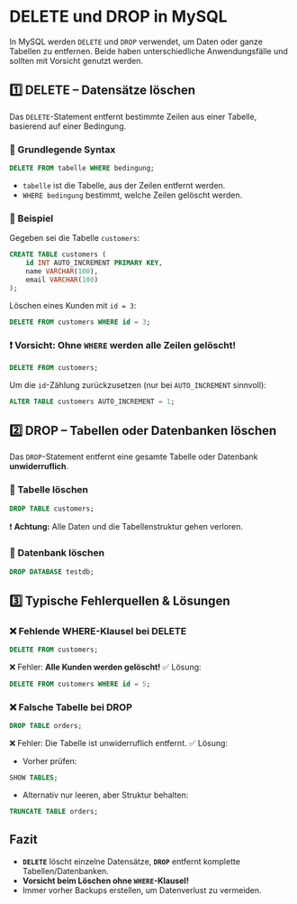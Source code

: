 # DELETE und DROP in MySQL

In MySQL werden `DELETE` und `DROP` verwendet, um Daten oder ganze Tabellen zu entfernen. Beide haben unterschiedliche Anwendungsfälle und sollten mit Vorsicht genutzt werden.

## 1️⃣ DELETE – Datensätze löschen
Das `DELETE`-Statement entfernt bestimmte Zeilen aus einer Tabelle, basierend auf einer Bedingung.

### 📌 Grundlegende Syntax
```sql
DELETE FROM tabelle WHERE bedingung;
```
- `tabelle` ist die Tabelle, aus der Zeilen entfernt werden.
- `WHERE bedingung` bestimmt, welche Zeilen gelöscht werden.

### 📌 Beispiel
Gegeben sei die Tabelle `customers`:

```sql
CREATE TABLE customers (
    id INT AUTO_INCREMENT PRIMARY KEY,
    name VARCHAR(100),
    email VARCHAR(100)
);
```

Löschen eines Kunden mit `id = 3`:

```sql
DELETE FROM customers WHERE id = 3;
```

### ❗ Vorsicht: Ohne `WHERE` werden **alle Zeilen gelöscht**!
```sql
DELETE FROM customers;
```

Um die `id`-Zählung zurückzusetzen (nur bei `AUTO_INCREMENT` sinnvoll):
```sql
ALTER TABLE customers AUTO_INCREMENT = 1;
```

## 2️⃣ DROP – Tabellen oder Datenbanken löschen
Das `DROP`-Statement entfernt eine gesamte Tabelle oder Datenbank **unwiderruflich**.

### 📌 Tabelle löschen
```sql
DROP TABLE customers;
```
❗ **Achtung:** Alle Daten und die Tabellenstruktur gehen verloren.

### 📌 Datenbank löschen
```sql
DROP DATABASE testdb;
```

## 3️⃣ Typische Fehlerquellen & Lösungen

### ❌ **Fehlende WHERE-Klausel bei DELETE**
```sql
DELETE FROM customers;
```
❌ Fehler: **Alle Kunden werden gelöscht!**
✅ Lösung:
```sql
DELETE FROM customers WHERE id = 5;
```

### ❌ **Falsche Tabelle bei DROP**
```sql
DROP TABLE orders;
```
❌ Fehler: Die Tabelle ist unwiderruflich entfernt.
✅ Lösung:
- Vorher prüfen:
```sql
SHOW TABLES;
```
- Alternativ nur leeren, aber Struktur behalten:
```sql
TRUNCATE TABLE orders;
```

## Fazit
- **`DELETE`** löscht einzelne Datensätze, **`DROP`** entfernt komplette Tabellen/Datenbanken.
- **Vorsicht beim Löschen ohne `WHERE`-Klausel!**
- Immer vorher Backups erstellen, um Datenverlust zu vermeiden.


